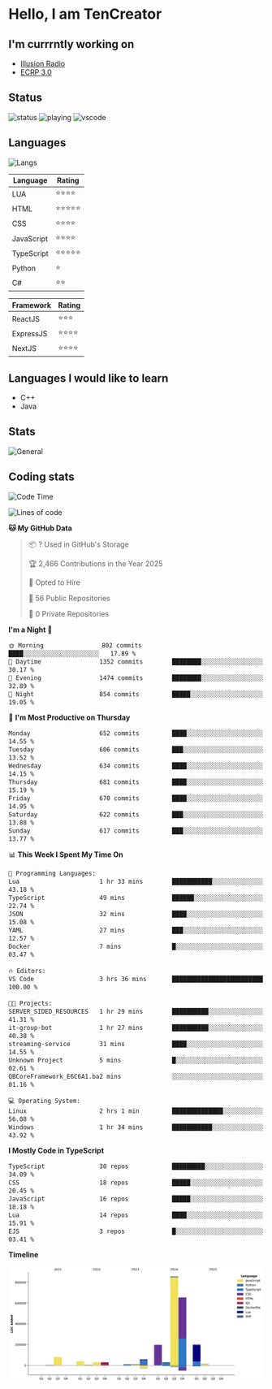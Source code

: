 # Hello, I am TenCreator

## I'm currrntly working on
- [Illusion Radio](https://illusionradio.co.uk/)
- [ECRP 3.0](http://github.com/Emerald-Coast-Roleplay/)

## Status
![status](https://api.statusbadges.me/badge/status/518334475038359555?simple=true&style=for-the-badge)
![playing](https://api.statusbadges.me/badge/playing/518334475038359555?style=for-the-badge)
![vscode](https://api.statusbadges.me/badge/vscode/518334475038359555?style=for-the-badge)

## Languages
![Langs](https://github-readme-stats.vercel.app/api/top-langs/?username=tencreator&layout=compact&theme=radical)


|Language|Rating|
|--------|------|
|LUA|⭐️⭐️⭐️⭐️|
|HTML|⭐️⭐️⭐️⭐️⭐️|
|CSS|⭐️⭐️⭐️⭐️|
|JavaScript|⭐️⭐️⭐️⭐️|
|TypeScript|⭐️⭐️⭐️⭐️⭐️|
|Python|⭐️|
|C#|⭐️⭐️ |

|Framework|Rating|
|--------|------|
|ReactJS|⭐️⭐️⭐|
|ExpressJS|⭐️⭐️⭐️⭐️|
|NextJS|⭐️⭐️⭐⭐️|

## Languages I would like to learn
- C++
- Java

## Stats
![General](https://github-readme-stats.vercel.app/api?username=tencreator&show_icons=true&theme=radical)

## Coding stats

<!--START_SECTION:waka-->
![Code Time](http://img.shields.io/badge/Code%20Time-544%20hrs%2050%20mins-blue)

![Lines of code](https://img.shields.io/badge/From%20Hello%20World%20I%27ve%20Written-2.2%20million%20lines%20of%20code-blue)

**🐱 My GitHub Data** 

> 📦 ? Used in GitHub's Storage 
 > 
> 🏆 2,466 Contributions in the Year 2025
 > 
> 💼 Opted to Hire
 > 
> 📜 56 Public Repositories 
 > 
> 🔑 0 Private Repositories 
 > 
**I'm a Night 🦉** 

```text
🌞 Morning                802 commits         ████░░░░░░░░░░░░░░░░░░░░░   17.89 % 
🌆 Daytime                1352 commits        ████████░░░░░░░░░░░░░░░░░   30.17 % 
🌃 Evening                1474 commits        ████████░░░░░░░░░░░░░░░░░   32.89 % 
🌙 Night                  854 commits         █████░░░░░░░░░░░░░░░░░░░░   19.05 % 
```
📅 **I'm Most Productive on Thursday** 

```text
Monday                   652 commits         ████░░░░░░░░░░░░░░░░░░░░░   14.55 % 
Tuesday                  606 commits         ███░░░░░░░░░░░░░░░░░░░░░░   13.52 % 
Wednesday                634 commits         ████░░░░░░░░░░░░░░░░░░░░░   14.15 % 
Thursday                 681 commits         ████░░░░░░░░░░░░░░░░░░░░░   15.19 % 
Friday                   670 commits         ████░░░░░░░░░░░░░░░░░░░░░   14.95 % 
Saturday                 622 commits         ███░░░░░░░░░░░░░░░░░░░░░░   13.88 % 
Sunday                   617 commits         ███░░░░░░░░░░░░░░░░░░░░░░   13.77 % 
```


📊 **This Week I Spent My Time On** 

```text
💬 Programming Languages: 
Lua                      1 hr 33 mins        ███████████░░░░░░░░░░░░░░   43.18 % 
TypeScript               49 mins             ██████░░░░░░░░░░░░░░░░░░░   22.74 % 
JSON                     32 mins             ████░░░░░░░░░░░░░░░░░░░░░   15.08 % 
YAML                     27 mins             ███░░░░░░░░░░░░░░░░░░░░░░   12.57 % 
Docker                   7 mins              █░░░░░░░░░░░░░░░░░░░░░░░░   03.47 % 

🔥 Editors: 
VS Code                  3 hrs 36 mins       █████████████████████████   100.00 % 

🐱‍💻 Projects: 
SERVER_SIDED_RESOURCES   1 hr 29 mins        ██████████░░░░░░░░░░░░░░░   41.31 % 
it-group-bot             1 hr 27 mins        ██████████░░░░░░░░░░░░░░░   40.38 % 
streaming-service        31 mins             ████░░░░░░░░░░░░░░░░░░░░░   14.55 % 
Unknown Project          5 mins              █░░░░░░░░░░░░░░░░░░░░░░░░   02.61 % 
QBCoreFramework_E6C6A1.ba2 mins              ░░░░░░░░░░░░░░░░░░░░░░░░░   01.16 % 

💻 Operating System: 
Linux                    2 hrs 1 min         ██████████████░░░░░░░░░░░   56.08 % 
Windows                  1 hr 34 mins        ███████████░░░░░░░░░░░░░░   43.92 % 
```

**I Mostly Code in TypeScript** 

```text
TypeScript               30 repos            █████████░░░░░░░░░░░░░░░░   34.09 % 
CSS                      18 repos            █████░░░░░░░░░░░░░░░░░░░░   20.45 % 
JavaScript               16 repos            █████░░░░░░░░░░░░░░░░░░░░   18.18 % 
Lua                      14 repos            ████░░░░░░░░░░░░░░░░░░░░░   15.91 % 
EJS                      3 repos             █░░░░░░░░░░░░░░░░░░░░░░░░   03.41 % 
```



**Timeline**

![Lines of Code chart](https://raw.githubusercontent.com/tencreator/tencreator/main/assets/bar_graph.png)


<!--END_SECTION:waka-->
